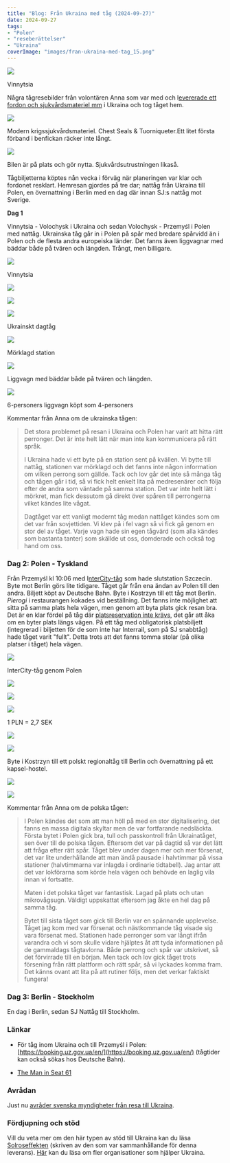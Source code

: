```yaml
---
title: "Blog: Från Ukraina med tåg (2024-09-27)"
date: 2024-09-27
tags:
- "Polen"
- "reseberättelser"
- "Ukraina"
coverImage: "images/fran-ukraina-med-tag_15.png"
---
```


![](images/fran-ukraina-med-tag_15.png?w=281)

<figcaption>

Vinnytsia

</figcaption>

Några tågresebilder från volontären Anna som var med och l[evererade ett fordon och sjukvårdsmateriel mm](https://threadreaderapp.com/thread/1836653490707243423.html) i Ukraina och tog tåget hem.

[![](images/4d7acf1b-38d4-4e77-8ba6-8e2f8860076d_1_105_c.jpeg?w=768)](https://rekyl.org/produkt/cat-tourniquet-gen-7/)

<figcaption>

Modern krigssjukvårdsmateriel. Chest Seals & Tuorniqueter.Ett litet första förband i benfickan räcker inte långt.

</figcaption>

![](images/fran-ukraina-med-tag_18.jpeg?w=736)

<figcaption>

Bilen är på plats och gör nytta. Sjukvårdsutrustningen likaså.

</figcaption>

Tågbiljetterna köptes nån vecka i förväg när planeringen var klar och fordonet resklart. Hemresan gjordes på tre dar; nattåg från Ukraina till Polen, en övernattning i Berlin med en dag där innan SJ:s nattåg mot Sverige.

**Dag 1**

Vinnytsia - Volochysk i Ukraina och sedan Volochysk - Przemyśl i Polen med nattåg. Ukrainska tåg går in i Polen på spår med bredare spårvidd än i Polen och de flesta andra europeiska länder. Det fanns även liggvagnar med bäddar både på tvären och längden. Trångt, men billigare.

![](images/fran-ukraina-med-tag_3.jpeg?w=1024)

<figcaption>

Vinnytsia

</figcaption>

![](images/fran-ukraina-med-tag_9.jpeg?w=1024)

![](images/fran-ukraina-med-tag_10.jpeg?w=1024)

![](images/fran-ukraina-med-tag_6.jpeg?w=1024)

<figcaption>

Ukrainskt dagtåg

</figcaption>

![](images/fran-ukraina-med-tag_17.jpeg?w=1024)

<figcaption>

Mörklagd station

</figcaption>

![](images/fran-ukraina-med-tag_19.jpeg?w=768)

<figcaption>

Liggvagn med bäddar både på tvären och längden.

</figcaption>

![](images/fran-ukraina-med-tag_7.jpeg?w=1024)

<figcaption>

6-personers liggvagn köpt som 4-personers

</figcaption>

Kommentar från Anna om de ukrainska tågen:

> Det stora problemet på resan i Ukraina och Polen har varit att hitta rätt perronger. Det är inte helt lätt när man inte kan kommunicera på rätt språk.
>
> I Ukraina hade vi ett byte på en station sent på kvällen. Vi bytte till nattåg, stationen var mörklagd och det fanns inte någon information om vilken perrong som gällde. Tack och lov går det inte så många tåg och tågen går i tid, så vi fick helt enkelt lita på medresenärer och följa efter de andra som väntade på samma station. Det var inte helt lätt i mörkret, man fick dessutom gå direkt över spåren till perrongerna vilket kändes lite vågat.
>
> Dagtåget var ett vanligt modernt tåg medan nattåget kändes som om det var från sovjettiden. Vi klev på i fel vagn så vi fick gå genom en stor del av tåget. Varje vagn hade sin egen tågvärd (som alla kändes som bastanta tanter) som skällde ut oss, domderade och också tog hand om oss.

### Dag 2: Polen - Tyskland

Från Przemyśl kl 10:06 med I[nterCity-tåg](https://www.intercity.pl/en/site/for-passengers/trains/intercity/) som hade slutstation Szczecin. Byte mot Berlin görs lite tidigare. Tåget går från ena ändan av Polen till den andra. Biljett köpt av Deutsche Bahn. Byte i Kostrzyn till ett tåg mot Berlin. _Pierogi_ i restaurangen kokades vid beställning. Det fanns inte möjlighet att sitta på samma plats hela vägen, men genom att byta plats gick resan bra. Det är en klar fördel på tåg där [platsreservation inte krävs](https://www.trainfo.eu/platsbiljettskrav-eller-inte/), det går att åka om en byter plats längs vägen. På ett tåg med obligatorisk platsbiljett (integrerad i biljetten för de som inte har Interrail, som på SJ snabbtåg) hade tåget varit "fullt". Detta trots att det fanns tomma stolar (på olika platser i tåget) hela vägen.

![](images/fran-ukraina-med-tag_11.jpeg?w=1024)

<figcaption>

InterCity-tåg genom Polen

</figcaption>

![](images/fran-ukraina-med-tag_12.jpeg?w=1024)

![](images/fran-ukraina-med-tag_4.jpeg?w=1024)

![](images/fran-ukraina-med-tag_14.jpeg?w=1024)

<figcaption>

1 PLN = 2,7 SEK

</figcaption>

![](images/fran-ukraina-med-tag_1.jpeg?w=1024)

![](images/fran-ukraina-med-tag_5.jpeg?w=1024)

Byte i Kostrzyn till ett polskt regionaltåg till Berlin och övernattning på ett kapsel-hostel.

![](images/fran-ukraina-med-tag_13.jpeg?w=1024)

![](images/fran-ukraina-med-tag_8.jpeg?w=1024)

Kommentar från Anna om de polska tågen:

> I Polen kändes det som att man höll på med en stor digitalisering, det fanns en massa digitala skyltar men de var fortfarande nedsläckta. Första bytet i Polen gick bra, tull och passkontroll från Ukrainatåget, sen över till de polska tågen. Eftersom det var på dagtid så var det lätt att fråga efter rätt spår. Tåget blev under dagen mer och mer försenat, det var lite underhållande att man ändå pausade i halvtimmar på vissa stationer (halvtimmarna var inlagda i ordinarie tidtabell). Jag antar att det var lokförarna som körde hela vägen och behövde en laglig vila innan vi fortsatte.
>
> Maten i det polska tåget var fantastisk. Lagad på plats och utan mikrovågsugn. Väldigt uppskattat eftersom jag åkte en hel dag på samma tåg.
>
> Bytet till sista tåget som gick till Berlin var en spännande upplevelse. Tåget jag kom med var försenat och nästkommande tåg visade sig vara försenat med. Stationen hade perronger som var långt ifrån varandra och vi som skulle vidare hjälptes åt att tyda informationen på de gammaldags tågtavlorna. Både perrong och spår var utskrivet, så det förvirrade till en början. Men tack och lov gick tåget trots försening från rätt plattform och rätt spår, så vi lyckades komma fram. Det känns ovant att lita på att rutiner följs, men det verkar faktiskt fungera!

### **Dag 3: Berlin - Stockholm**

En dag i Berlin, sedan SJ Nattåg till Stockholm.

### Länkar

- För tåg inom Ukraina och till Przemyśl i Polen: [https://booking.uz.gov.ua/en/](https://booking.uz.gov.ua/en/) (tågtider kan också sökas hos Deutsche Bahn).

- [The Man in Seat 61](https://www.seat61.com/Ukraine.htm)

### Avrådan

Just nu [avråder svenska myndigheter från resa till Ukraina](https://www.swedenabroad.se/sv/om-utlandet-för-svenska-medborgare/ukraina/).

### Fördjupning och stöd

Vill du veta mer om den här typen av stöd till Ukraina kan du läsa [Solroseffekten](https://solroseffekten.se) (skriven av den som var sammanhållande för denna leverans). [Här](https://cornucopia.se/2022/08/organisationer-och-projekt-for-att-stodja-ukraina/) kan du läsa om fler organisationer som hjälper Ukraina.
